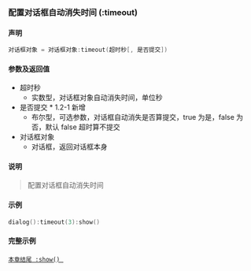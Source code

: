 ### 配置对话框自动消失时间 \(**:timeout**\)


#### 声明
```lua
对话框对象 = 对话框对象:timeout(超时秒[, 是否提交])
```


#### 参数及返回值
- 超时秒
    - 实数型，对话框对象自动消失时间，单位秒
- 是否提交 \* 1\.2\-1 新增
    - 布尔型，可选参数，对话框自动消失是否算提交，true 为是，false 为否，默认 false 超时算不提交
- 对话框对象
    - 对话框，返回对话框本身


#### 说明
> 配置对话框自动消失时间  


#### 示例  
```lua
dialog():timeout(3):show()
```


#### 完整示例
[`本章结尾 :show() `](/Handbook/dialog/_show.md)  

